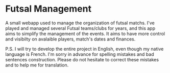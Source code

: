 # Futsal Management
A small webapp used to manage the organization of futsal matchs. I've played and managed several Futsal teams/clubs for years, and this app aims to simplify the management of the events.
It aims to have more control and visibilty on avalaible players, match's dates and finances.

P.S. I will try to develop the entire project in English, even though my native language is French.
I'm sorry in advance for spelling mistakes and bad sentences construction.
Please do not hesitate to correct these mistakes and to help me for translation. 
